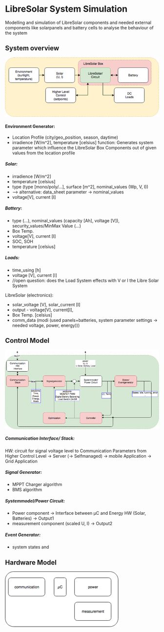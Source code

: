 # LibreSolar System Simulation

Modelling and simulation of LibreSolar components and needed external components like solarpanels and battery cells to analyse the behaviour of the system

## System overview
![Simulation_System Overview](00_Documentation_Pictures/LS_SystemOverview.png)

#### Environment Generator:
- Location Profile (city/geo_position, season, daytime)
- irradience [W/m^2], temperature [celsius]
function: Generates system parameter which influence the LibreSolar Box Components out of given values from the location profile

##### Solar:
- irradience [W/m^2]
- temperature [celsius]
- type (type [mono/poly/...], surface [m^2], nominal_values (Wp, V, I))
- --> alternative: data_sheet parameter -> nominal_values 
- voltage[V], current [I]

##### Battery:
- type (...), nominal_values (capacity [Ah], voltage [V]), security_values/MinMax Value (...)
- Box Temp.
- voltage[V], current [I]
- SOC, SOH
- temperature [celsius]

##### Loads:
- time_using [h]
- voltage [V], current [I]
- //open question: does the Load System effects with V or I the Libre Solar System

LibreSolar (electronics):
- solar_voltage [V], solar_current [I]
- output - voltage[V], current[I],
- Box Temp. [celsius]
- comm_data (modi (used panels+batteries, system parameter settings -> needed voltage, power, energy)))

## Control Model
![Simulation_Control_Model](00_Documentation_Pictures/LS_ControlModel.png)

##### Communication Interface/ Stack:
HW: circuit for signal voltage level to 
Communication Parameters from Higher Control Level
-> Server
(-> Selfmanaged)
-> mobile Application
-> Grid Application

##### Signal Generator:
- MPPT Charger algorithm
- BMS algorithm

##### Systemmodel/Power Circuit:
- Power component -> Interface between µC and Energy HW (Solar, Batteries) -> Output1
- measurement component (scaled U, I) -> Output2

##### Event Generator:
- system states and 

## Hardware Model
![Simulation_Hardware_Model](00_Documentation_Pictures/LS_HWModel.png)
